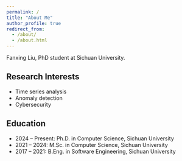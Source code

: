 ```yaml
---
permalink: /
title: "About Me"
author_profile: true
redirect_from: 
  - /about/
  - /about.html
---
```


Fanxing Liu, PhD student at Sichuan University.

## Research Interests
* Time series analysis
* Anomaly detection
* Cybersecurity

## Education
*	2024 – Present: Ph.D. in Computer Science, Sichuan University
*	2021 – 2024: M.Sc. in Computer Science, Sichuan University
*	2017 – 2021: B.Eng. in Software Engineering, Sichuan University